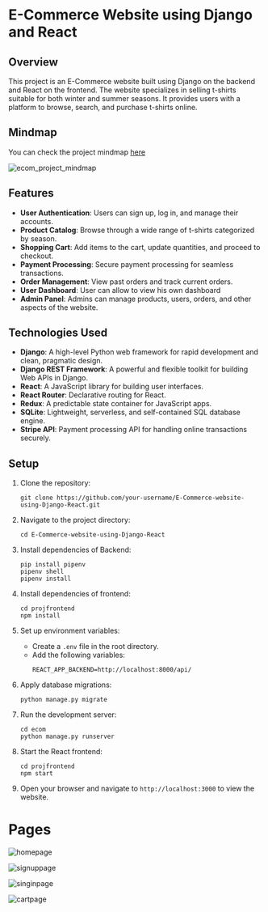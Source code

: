 # E-Commerce Website using Django and React

## Overview

This project is an E-Commerce website built using Django on the backend and React on the frontend. The website specializes in selling t-shirts suitable for both winter and summer seasons. It provides users with a platform to browse, search, and purchase t-shirts online.

## Mindmap
You can check the project mindmap [here](https://coggle.it/diagram/ZjMdhx8BY6Wpk0y2/t/api-d)

![ecom_project_mindmap](https://github.com/SaiKumarOfficial/E-Commerce-website-using-Django-React/assets/95096218/9bd5029a-3ae0-47cf-991f-0e532580f40d)

## Features

- **User Authentication**: Users can sign up, log in, and manage their accounts.
- **Product Catalog**: Browse through a wide range of t-shirts categorized by season.
- **Shopping Cart**: Add items to the cart, update quantities, and proceed to checkout.
- **Payment Processing**: Secure payment processing for seamless transactions.
- **Order Management**: View past orders and track current orders.
- **User Dashboard**: User can allow to view his own dashboard
- **Admin Panel**: Admins can manage products, users, orders, and other aspects of the website.

## Technologies Used

- **Django**: A high-level Python web framework for rapid development and clean, pragmatic design.
- **Django REST Framework**: A powerful and flexible toolkit for building Web APIs in Django.
- **React**: A JavaScript library for building user interfaces.
- **React Router**: Declarative routing for React.
- **Redux**: A predictable state container for JavaScript apps.
- **SQLite**: Lightweight, serverless, and self-contained SQL database engine.
- **Stripe API**: Payment processing API for handling online transactions securely.

## Setup

1. Clone the repository:

    ```
    git clone https://github.com/your-username/E-Commerce-website-using-Django-React.git
    ```

2. Navigate to the project directory:

    ```
    cd E-Commerce-website-using-Django-React
    ```

3. Install dependencies of  Backend:

    ```
    pip install pipenv
    pipenv shell
    pipenv install
    ```
4. Install dependencies of frontend:

    ```
    cd projfrontend
    npm install
    ```

5. Set up environment variables:
    - Create a `.env` file in the root directory.
    - Add the following variables:
        ```
        REACT_APP_BACKEND=http://localhost:8000/api/
        ```

6. Apply database migrations:

    ```
    python manage.py migrate
    ```

7. Run the development server:

    ```
    cd ecom
    python manage.py runserver
    ```

8. Start the React frontend:

    ```
    cd projfrontend
    npm start
    ```

8. Open your browser and navigate to `http://localhost:3000` to view the website.


# Pages

![homepage](https://github.com/SaiKumarOfficial/E-Commerce-website-using-Django-React/assets/95096218/b9b627da-b0ec-4625-9c30-1f8ce7cfa9ca)

![signuppage](https://github.com/SaiKumarOfficial/E-Commerce-website-using-Django-React/assets/95096218/129ad0c9-d9a9-46cd-a423-0c5f56ed28a3)

![singinpage](https://github.com/SaiKumarOfficial/E-Commerce-website-using-Django-React/assets/95096218/9fb9e6e6-4d7f-4387-908e-ca6c065eb8dc)


![cartpage](https://github.com/SaiKumarOfficial/E-Commerce-website-using-Django-React/assets/95096218/b77d70e1-0a34-4753-b5f7-9990fa84f276)

